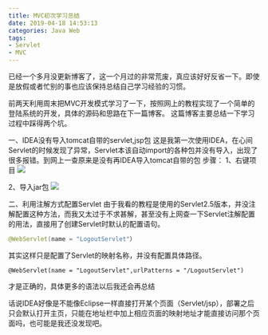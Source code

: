 ```yaml
---
title: MVC初次学习总结
date: 2019-04-18 14:53:13
categories: Java Web
tags: 
- Servlet
- MVC
---
```


已经一个多月没更新博客了，这一个月过的非常荒废，真应该好好反省一下。即使是放假或者忙别的事也应该保持总结自己学习经验的习惯。

前两天利用周末把MVC开发模式学习了一下，按照网上的教程实现了一个简单的登陆系统的开发，具体的源码和思路在下一篇博客。
这篇博客主要总结一下学习过程中踩得两个坑。

一、IDEA没有导入tomcat自带的servlet,jsp包
这是我第一次使用IDEA，在心间Servlet的时候发现了异常，Servlet本该自动import的各种包并没有导入，出现了很多报错。到网上一查原来是没有再IDEA导入tomcat自带的包
步骤：
1、右键项目
![](https://cdn.sinaimg.cn.52ecy.cn/large/005BYqpgly1g3iip18lp8j30g40ozac0.jpg)

2、导入jar包
![](https://cdn.sinaimg.cn.52ecy.cn/large/005BYqpgly1g3iiq2sim9j30yw0jzgnv.jpg)

二、利用注解方式配置Servlet
由于我看的教程是使用的Servlet2.5版本，并没注解配置这种方法，而我又太过于不求甚解，甚至没有上网查一下Servlet注解配置的用法，直接用了创建Servlet时默认的配置语句。

```java
@WebServlet(name = "LogoutServlet"）
```
其实这样只是配置了Servlet的映射名称，并没有配置具体路径。
```
@WebServlet(name = "LogoutServlet",urlPatterns = "/LogoutServlet")
```
才是正确的，具体更多的语法以后我还会再总结

话说IDEA好像是不能像Eclipse一样直接打开某个页面（Servlet/jsp），部署之后只会默认打开主页，只能在地址栏中加上相应页面的映射地址才能直接访问那个页面吗，也可能是我还没发现吧。



